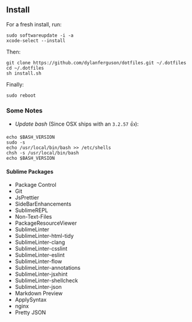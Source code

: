 ## Install
For a fresh install, run: 
```shell
sudo softwareupdate -i -a
xcode-select --install
```

Then:
```shell
git clone https://github.com/dylanferguson/dotfiles.git ~/.dotfiles
cd ~/.dotfiles
sh install.sh
```

Finally:
```shell
sudo reboot
```

### Some Notes
- *Update bash* (Since OSX ships with an `3.2.57` &#128077;): 
```shell
echo $BASH_VERSION
sudo -s
echo /usr/local/bin/bash >> /etc/shells
chsh -s /usr/local/bin/bash
echo $BASH_VERSION
```

#### Sublime Packages
 - Package Control
 - Git
 - JsPrettier
 - SideBarEnhancements
 - SublimeREPL
 - Non-Text-Files
 - PackageResourceViewer
 - SublimeLinter
 - SublimeLinter-html-tidy
 - SublimeLinter-clang
 - SublimeLinter-csslint
 - SublimeLinter-eslint
 - SublimeLinter-flow
 - SublimeLinter-annotations
 - SublimeLinter-jsxhint
 - SublimeLinter-shellcheck
 - SublimeLinter-json
 - Markdown Preview
 - ApplySyntax
 - nginx
 - Pretty JSON
